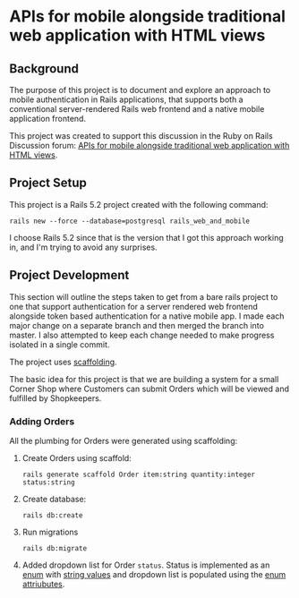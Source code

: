 # APIs for mobile alongside traditional web application with HTML views

## Background

The purpose of this project is to document and explore an approach to mobile authentication in Rails applications, that supports both a conventional server-rendered Rails web frontend and a native mobile application frontend.

This project was created to support this discussion in the Ruby on Rails Discussion forum: [APIs for mobile alongside traditional web application with HTML views](https://discuss.rubyonrails.org/t/apis-for-mobile-alongside-traditional-web-application-with-html-views/75089).

## Project Setup

This project is a Rails 5.2 project created with the following command:

`rails new --force --database=postgresql rails_web_and_mobile`

I choose Rails 5.2 since that is the version that I got this approach working in, and I'm trying to avoid any surprises.

## Project Development

This section will outline the steps taken to get from a bare rails project to one that support authentication for a server rendered web frontend alongside token based authentication for a native mobile app. I made each major change on a separate branch and then merged the branch into master. I also attempted to keep each change needed to make progress isolated in a single commit.

The project uses [scaffolding](https://guides.rubyonrails.org/command_line.html#rails-generate).

The basic idea for this project is that we are building a system for a small Corner Shop where Customers can submit Orders which will be viewed and fulfilled by Shopkeepers.

### Adding Orders

All the plumbing for Orders were generated using scaffolding:

1. Create Orders using scaffold: 

    `rails generate scaffold Order item:string quantity:integer status:string`

2. Create database:

    `rails db:create`

3. Run migrations

    `rails db:migrate`

4. Added dropdown list for Order `status`. Status is implemented as an [enum](https://api.rubyonrails.org/v5.2.3/classes/ActiveRecord/Enum.html) with [string values](https://sipsandbits.com/2018/04/30/using-database-native-enums-with-rails/) and dropdown list is populated using the [enum attriubutes](https://stackoverflow.com/a/23686698).

